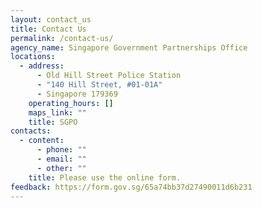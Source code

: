 ```yaml
---
layout: contact_us
title: Contact Us
permalink: /contact-us/
agency_name: Singapore Government Partnerships Office
locations:
  - address:
      - Old Hill Street Police Station
      - "140 Hill Street, #01-01A"
      - Singapore 179369
    operating_hours: []
    maps_link: ""
    title: SGPO
contacts:
  - content:
      - phone: ""
      - email: ""
      - other: ""
    title: Please use the online form.
feedback: https://form.gov.sg/65a74bb37d27490011d6b231
---
```


